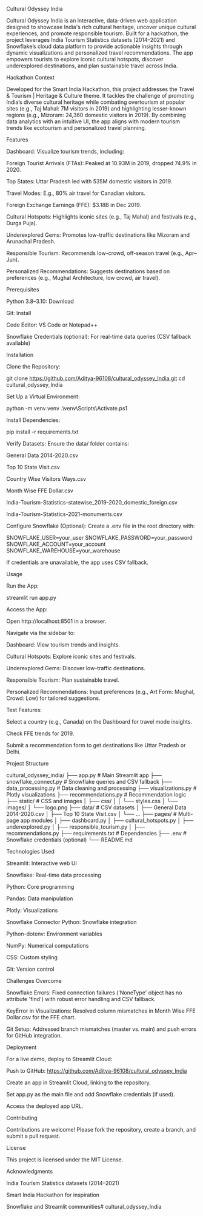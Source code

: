 Cultural Odyssey India



Cultural Odyssey India is an interactive, data-driven web application designed to showcase India's rich cultural heritage, uncover unique cultural experiences, and promote responsible tourism. Built for a hackathon, the project leverages India Tourism Statistics datasets (2014–2021) and Snowflake’s cloud data platform to provide actionable insights through dynamic visualizations and personalized travel recommendations. The app empowers tourists to explore iconic cultural hotspots, discover underexplored destinations, and plan sustainable travel across India.

Hackathon Context

Developed for the Smart India Hackathon, this project addresses the Travel & Tourism | Heritage & Culture theme. It tackles the challenge of promoting India’s diverse cultural heritage while combating overtourism at popular sites (e.g., Taj Mahal: 7M visitors in 2019) and highlighting lesser-known regions (e.g., Mizoram: 24,360 domestic visitors in 2019). By combining data analytics with an intuitive UI, the app aligns with modern tourism trends like ecotourism and personalized travel planning.

Features





Dashboard: Visualize tourism trends, including:





Foreign Tourist Arrivals (FTAs): Peaked at 10.93M in 2019, dropped 74.9% in 2020.



Top States: Uttar Pradesh led with 535M domestic visitors in 2019.



Travel Modes: E.g., 80% air travel for Canadian visitors.



Foreign Exchange Earnings (FFE): $3.18B in Dec 2019.



Cultural Hotspots: Highlights iconic sites (e.g., Taj Mahal) and festivals (e.g., Durga Puja).



Underexplored Gems: Promotes low-traffic destinations like Mizoram and Arunachal Pradesh.



Responsible Tourism: Recommends low-crowd, off-season travel (e.g., Apr–Jun).



Personalized Recommendations: Suggests destinations based on preferences (e.g., Mughal Architecture, low crowd, air travel).

Prerequisites





Python 3.8–3.10: Download



Git: Install



Code Editor: VS Code or Notepad++



Snowflake Credentials (optional): For real-time data queries (CSV fallback available)

Installation





Clone the Repository:

git clone https://github.com/Aditya-96108/cultural_odyssey_India.git
cd cultural_odyssey_India



Set Up a Virtual Environment:

python -m venv venv
.\venv\Scripts\Activate.ps1



Install Dependencies:

pip install -r requirements.txt



Verify Datasets: Ensure the data/ folder contains:





General Data 2014-2020.csv



Top 10 State Visit.csv



Country Wise Visitors Ways.csv



Month Wise FFE Dollar.csv



India-Tourism-Statistics-statewise_2019-2020_domestic_foreign.csv



India-Tourism-Statistics-2021-monuments.csv



Configure Snowflake (Optional): Create a .env file in the root directory with:

SNOWFLAKE_USER=your_user
SNOWFLAKE_PASSWORD=your_password
SNOWFLAKE_ACCOUNT=your_account
SNOWFLAKE_WAREHOUSE=your_warehouse

If credentials are unavailable, the app uses CSV fallback.

Usage





Run the App:

streamlit run app.py



Access the App:





Open http://localhost:8501 in a browser.



Navigate via the sidebar to:





Dashboard: View tourism trends and insights.



Cultural Hotspots: Explore iconic sites and festivals.



Underexplored Gems: Discover low-traffic destinations.



Responsible Tourism: Plan sustainable travel.



Personalized Recommendations: Input preferences (e.g., Art Form: Mughal, Crowd: Low) for tailored suggestions.



Test Features:





Select a country (e.g., Canada) on the Dashboard for travel mode insights.



Check FFE trends for 2019.



Submit a recommendation form to get destinations like Uttar Pradesh or Delhi.

Project Structure

cultural_odyssey_india/
├── app.py                    # Main Streamlit app
├── snowflake_connect.py      # Snowflake queries and CSV fallback
├── data_processing.py        # Data cleaning and processing
├── visualizations.py         # Plotly visualizations
├── recommendations.py        # Recommendation logic
├── static/                   # CSS and images
│   ├── css/
│   │   └── styles.css
│   └── images/
│       └── logo.png
├── data/                     # CSV datasets
│   ├── General Data 2014-2020.csv
│   ├── Top 10 State Visit.csv
│   └── ...
├── pages/                    # Multi-page app modules
│   ├── dashboard.py
│   ├── cultural_hotspots.py
│   ├── underexplored.py
│   ├── responsible_tourism.py
│   ├── recommendations.py
├── requirements.txt          # Dependencies
├── .env                      # Snowflake credentials (optional)
└── README.md

Technologies Used





Streamlit: Interactive web UI



Snowflake: Real-time data processing



Python: Core programming



Pandas: Data manipulation



Plotly: Visualizations



Snowflake Connector Python: Snowflake integration



Python-dotenv: Environment variables



NumPy: Numerical computations



CSS: Custom styling



Git: Version control

Challenges Overcome





Snowflake Errors: Fixed connection failures ('NoneType' object has no attribute 'find') with robust error handling and CSV fallback.



KeyError in Visualizations: Resolved column mismatches in Month Wise FFE Dollar.csv for the FFE chart.



Git Setup: Addressed branch mismatches (master vs. main) and push errors for GitHub integration.

Deployment

For a live demo, deploy to Streamlit Cloud:





Push to GitHub: https://github.com/Aditya-96108/cultural_odyssey_India



Create an app in Streamlit Cloud, linking to the repository.



Set app.py as the main file and add Snowflake credentials (if used).



Access the deployed app URL.

Contributing

Contributions are welcome! Please fork the repository, create a branch, and submit a pull request.

License

This project is licensed under the MIT License.

Acknowledgments





India Tourism Statistics datasets (2014–2021)



Smart India Hackathon for inspiration



Snowflake and Streamlit communities# cultural_odyssey_India
